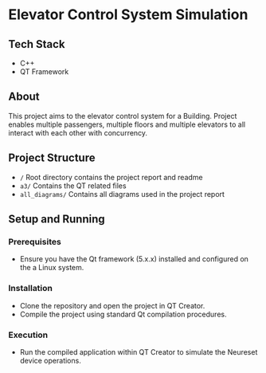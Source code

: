 # Elevator Control System Simulation

## Tech Stack
- C++
- QT Framework

## About
This project aims to the elevator control system for a Building. Project enables multiple passengers, multiple floors and multiple elevators to all interact with each other with concurrency.

## Project Structure
- `/` Root directory contains the project report and readme
- `a3/` Contains the QT related files
- `all_diagrams/` Contains all diagrams used in the project report


## Setup and Running

### Prerequisites
- Ensure you have the Qt framework (5.x.x) installed and configured on the a Linux system.

### Installation
- Clone the repository and open the project in QT Creator.
- Compile the project using standard Qt compilation procedures.

### Execution
- Run the compiled application within QT Creator to simulate the Neureset device operations.